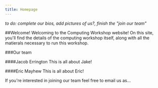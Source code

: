 ```yaml
---
title: Homepage
---
```

_to do: complete our bios, add pictures of us?, finish the "join our team"_

##Welcome!
Welcoming to the Computing Workshop website! On this site, you'll find the
details of the computing workshop itself, along with all the matierals
necessary to run this workshop.

###Our team

####Jacob Errington
This is all about Jake!

####Eric Mayhew
This is all about Eric!

If you're interested in joining our team feel free to email us as...

